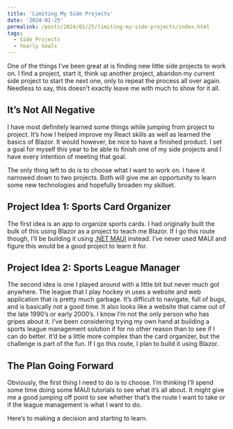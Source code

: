 ```yaml
---
title: 'Limiting My Side Projects'
date: '2024-01-25'
permalink: /posts/2024/01/25/limiting-my-side-projects/index.html
tags:
  - Side Projects
  - Yearly Goals
---
```


One of the things I’ve been great at is finding new little side projects to work on. I find a project, start it, think up another project, abandon my current side project to start the next one, only to repeat the process all over again. Needless to say, this doesn’t exactly leave me with much to show for it all.
<!-- excerpt -->

## It’s Not All Negative
I have most definitely learned some things while jumping from project to project. It’s how I helped improve my React skills as well as learned the basics of Blazor. It would however, be nice to have a finished product. I set a goal for myself this year to be able to finish one of my side projects and I have every intention of meeting that goal.

The only thing left to do is to choose what I want to work on. I have it narrowed down to two projects. Both will give me an opportunity to learn some new technologies and hopefully broaden my skillset.

## Project Idea 1: Sports Card Organizer

The first idea is an app to organize sports cards. I had originally built the bulk of this using Blazor as a project to teach me Blazor. If I go this route though, I’ll be building it using [.NET MAUI](https://dotnet.microsoft.com/en-us/apps/maui) instead. I’ve never used MAUI and figure this would be a good project to learn it for.

## Project Idea 2: Sports League Manager
The second idea is one I played around with a little bit but never much got anywhere. The league that I play hockey in uses a website and web application that is pretty much garbage. It’s difficult to navigate, full of bugs, and is basically not a good time. It also looks like a website that came out of the late 1990’s or early 2000’s. I know I’m not the only person who has gripes about it. I’ve been considering trying my own hand at building a sports league management solution if for no other reason than to see if I can do better. It’d be a little more complex than the card organizer, but the challenge is part of the fun. If I go this route, I plan to build it using Blazor.

## The Plan Going Forward

Obviously, the first thing I need to do is to choose. I’m thinking I’ll spend some time doing some MAUI tutorials to see what it’s all about. It might give me a good jumping off point to see whether that’s the route I want to take or if the league management is what I want to do.

Here’s to making a decision and starting to learn.